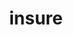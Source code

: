 ---
    id: 3
    snippetMessage: This was a small project which mostly consisted of HTML and CSS. I built a fully-responsive landing page. The only JavaScript this project required was to enable the toggling of the mobile navigation.
    thumbnail: thumbnail.jpg
    hero: hero.jpg
    title: insure
    intro:
      This project required me to build a fully responsive landing page to the designs provided. I used HTML5, along with CSS Grid and JavaScript for the areas that required interactivity, such as the features section.
    jobTitle: Interaction Design / Front End Development
    techStack: HTML / CSS / JS
    background:
      This project was a front-end challenge from Frontend Mentor. It’s a platform that enables you to practice building websites to a design and project brief. Each challenge includes mobile and desktop designs to show how the website should look at different screen sizes. Creating these projects has helped me refine my workflow and solve real-world coding problems. I’ve learned something new with each project, helping me to improve and adapt my style.
    imgPreview: preview-1.jpg
    img2Preview: preview-2.jpg
---